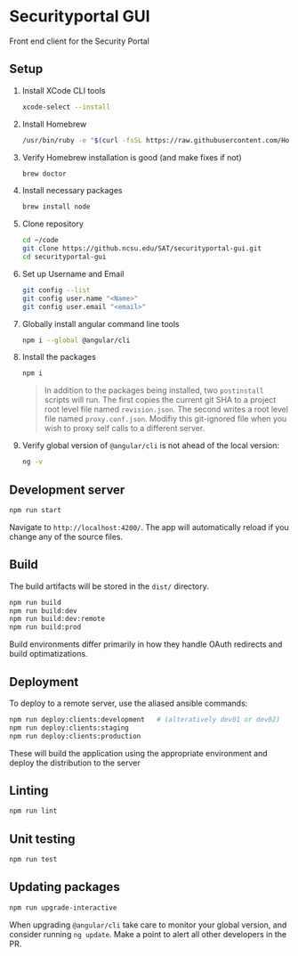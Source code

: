 # Securityportal GUI

Front end client for the Security Portal

## Setup

1. Install XCode CLI tools

    ```bash
    xcode-select --install
    ```

1. Install Homebrew

    ```bash
    /usr/bin/ruby -e "$(curl -fsSL https://raw.githubusercontent.com/Homebrew/install/master/install)"
    ```

1. Verify Homebrew installation is good (and make fixes if not)

    ```bash
    brew doctor
    ```

1. Install necessary packages

    ```bash
    brew install node
    ```

1. Clone repository

    ```bash
    cd ~/code
    git clone https://github.ncsu.edu/SAT/securityportal-gui.git
    cd securityportal-gui
    ```

1. Set up Username and Email

    ```bash
    git config --list
    git config user.name "<Name>"
    git config user.email "<email>"
    ```

1. Globally install angular command line tools

    ```bash
    npm i --global @angular/cli
    ```

1. Install the packages

    ```bash
    npm i
    ```

    > In addition to the packages being installed, two `postinstall` scripts will run. The first
    > copies the current git SHA to a project root level file named `revision.json`. The second
    > writes a root level file named `proxy.conf.json`. Modifiy this git-ignored file when you
    > wish to proxy self calls to a different server.

1. Verify global version of `@angular/cli` is not ahead of the local version:

    ```bash
    ng -v
    ```

## Development server

```bash
npm run start
```

Navigate to `http://localhost:4200/`. The app will automatically reload if you change any
of the source files.

## Build

The build artifacts will be stored in the `dist/` directory.

```bash
npm run build
npm run build:dev
npm run build:dev:remote
npm run build:prod
```

Build environments differ primarily in how they handle OAuth redirects and build
optimatizations.

## Deployment

To deploy to a remote server, use the aliased ansible commands:

```bash
npm run deploy:clients:development   # (alteratively dev01 or dev02)
npm run deploy:clients:staging
npm run deploy:clients:production
```

These will build the application using the appropriate environment and deploy
the distribution to the server

## Linting

```bash
npm run lint
```

## Unit testing

```bash
npm run test
```

## Updating packages

```bash
npm run upgrade-interactive
```

When upgrading `@angular/cli` take care to monitor your global version,
and consider running `ng update`. Make a point to alert all other developers
in the PR.
